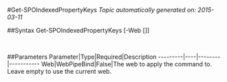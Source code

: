 #Get-SPOIndexedPropertyKeys
*Topic automatically generated on: 2015-03-11*


##Syntax
    Get-SPOIndexedPropertyKeys [-Web [<WebPipeBind>]]

&nbsp;

##Parameters
Parameter|Type|Required|Description
---------|----|--------|-----------
Web|WebPipeBind|False|The web to apply the command to. Leave empty to use the current web.
